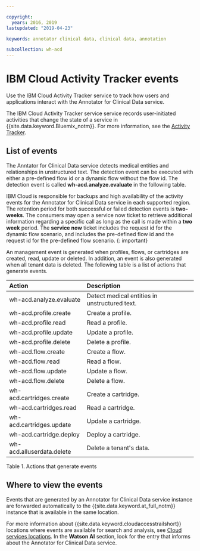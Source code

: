 ```yaml
---

copyright:
  years: 2016, 2019
lastupdated: "2019-04-23"

keywords: annotator clinical data, clinical data, annotation

subcollection: wh-acd
---
```


<!-- Name your file `at-events.md` and include it in the Reference nav group in your toc file. -->

# IBM Cloud Activity Tracker events

Use the IBM Cloud Activity Tracker service to track how users and applications interact with the Annotator for Clinical Data service.

The  IBM Cloud Activity Tracker service service records user-initiated activities that change the state of a service in {{site.data.keyword.Bluemix_notm}}. For more information, see the [Activity Tracker](https://cloud.ibm.com/docs/activity-tracker?topic=activity-tracker-getting-started).

<!-- You can create different sections to group events by area. -->

## List of events

<!-- Make sure you introduce the table with a detailed description that immediately precedes it. For example, see https://cloud.ibm.com/docs/services/cloud-activity-tracker/services?topic=cloud-activity-tracker-cf. -->
The Anntator for Clinical Data service detects medical entities and relationships in unstructured text. The detection event can be executed with either a pre-defined flow id or a dynamic flow without the flow id. The detection event is called **wh-acd.analyze.evaluate** in the following table. 

IBM Cloud is responsible for backups and high availability of the activity events for the Annotator for Clinical Data service in each supported region. The retention period for both successful or failed detection events is **two-weeks**. The consumers may open a service now ticket to retrieve additional information regarding a specific call as long as the call is made within a **two week** period. The **service now** ticket includes the request id for the dynamic flow scenario, and includes the pre-defined flow id and the request id for the pre-defined flow scenario.
{: important}


An management event is generated when profiles, flows, or cartridges are created, read, update or deleted. In addition, an event is also generated when all tenant data is deleted. The following table is a list of actions that generate events.

| Action | Description |
|:-----------------|:-----------------|
| wh-acd.analyze.evaluate | Detect medical entities in unstructured text. | 
| wh-acd.profile.create | Create a profile. |
| wh-acd.profile.read   | Read   a profile. |
| wh-acd.profile.update | Update a profile. |
| wh-acd.profile.delete | Delete a profile. |
| wh-acd.flow.create | Create a flow. |
| wh-acd.flow.read   | Read   a flow. | 
| wh-acd.flow.update | Update a flow. |
| wh-acd.flow.delete | Delete a flow. |
| wh-acd.cartridges.create | Create a cartridge. | 
| wh-acd.cartridges.read   | Read   a cartridge. | 
| wh-acd.cartridges.update | Update a cartridge. |
| wh-acd.cartridge.deploy | Deploy a cartridge. |
| wh-acd.alluserdata.delete | Delete a tenant's data. |
Table 1. Actions that generate events

## Where to view the events

Events that are generated by an Annotator for Clinical Data service instance are forwarded automatically to the {{site.data.keyword.at_full_notm}} instance that is available in the same location.

For more information about {{site.data.keyword.cloudaccesstrailshort}} locations where events are available for search and analysis, see [Cloud services locations](/docs/activity-tracker?topic=activity-tracker-cloud_services_locations#cloud_services_locations_watson_ai). In the **Watson AI** section, look for the entry that informs about the Annotator for Clinical Data service.
